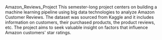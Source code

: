 Amazon_Reviews_Project
This semester-long project centers on building a machine learning pipeline using big data technologies to analyze Amazon Customer Reviews. The dataset was sourced from Kaggle and it includes information on customers, their purchased products, the product reviews, etc. The project aims to seek valuable insight on factors that influence Amazon customers' star ratings.
